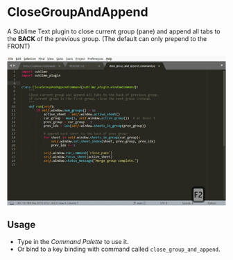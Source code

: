 # CloseGroupAndAppend

A Sublime Text plugin to close current group (pane) and append all tabs to the **BACK** of the previous group. (The default can only prepend to the FRONT)

![demo-animation](demo.gif)

## Usage

- Type in the *Command Palette* to use it.
- Or bind to a key binding with command called `close_group_and_append`.
